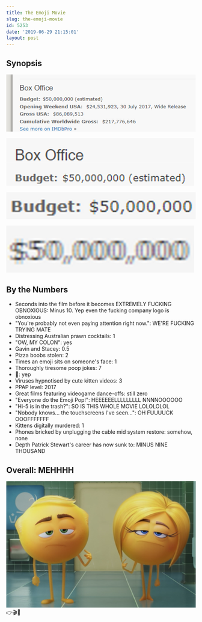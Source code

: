 ```yaml
---
title: The Emoji Movie
slug: the-emoji-movie
id: 5253
date: '2019-06-29 21:15:01'
layout: post
---
```


## Synopsis

![](/img/blog/2019/06/image.png)

![](/img/blog/2019/06/1.png)

![](/img/blog/2019/06/2.png)

![](/img/blog/2019/06/3.png)

## By the Numbers

*   Seconds into the film before it becomes EXTREMELY FUCKING OBNOXIOUS: Minus 10\. Yep even the fucking company logo is obnoxious
*   "You're probably not even paying attention right now.": WE'RE FUCKING TRYING MATE
*   Distressing Australian prawn cocktails: 1
*   "OW, MY COLON": yes
*   Gavin and Stacey: 0.5
*   Pizza boobs stolen: 2
*   Times an emoji sits on someone's face: 1
*   Thoroughly tiresome poop jokes: 7
*   🍆: yep
*   Viruses hypnotised by cute kitten videos: 3
*   PPAP level: 2017
*   Great films featuring videogame dance-offs: still zero
*   "Everyone do the Emoji Pop!": HEEEEEELLLLLLLLL NNNNOOOOOO
*   "Hi-5 is in the trash?": SO IS THIS WHOLE MOVIE LOLOLOLOL
*   "Nobody knows... the touchscreens I've seen...": OH FUUUUCK OOOFFFFFFF
*   Kittens digitally murdered: 1
*   Phones bricked by unplugging the cable mid system restore: somehow, none
*   Depth Patrick Stewart's career has now sunk to: MINUS NINE THOUSAND

## Overall: MEHHHH  
![](/img/blog/2019/06/emoji-movie-4-e1561835901731.png)
👉🎬💩
